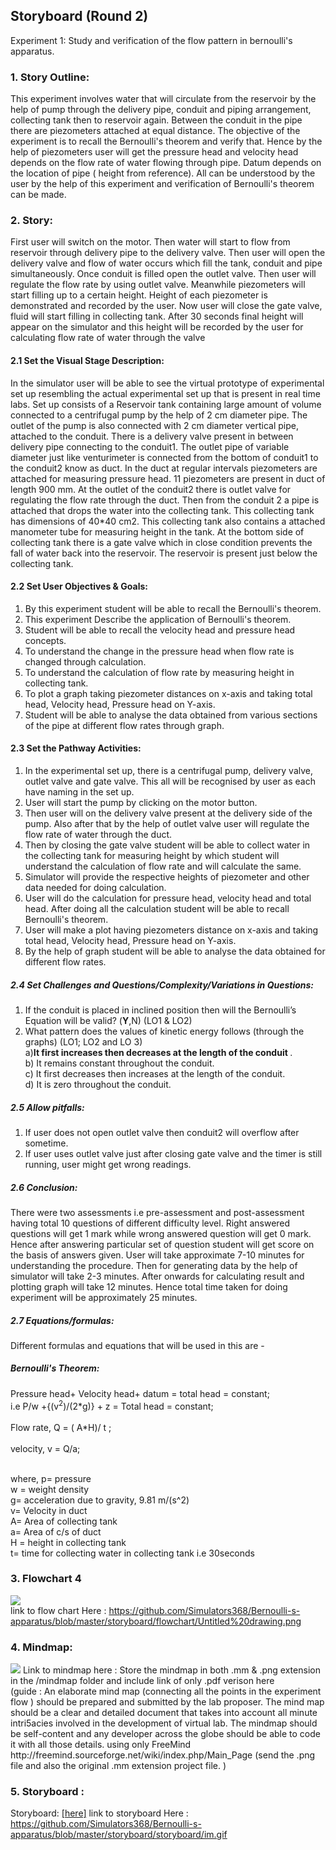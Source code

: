 ## Storyboard (Round 2)



Experiment 1: Study and verification of the flow pattern in bernoulli's apparatus.

### 1. Story Outline:

This experiment involves water that will circulate from the reservoir by the help of pump through the delivery pipe, conduit and piping arrangement, collecting tank then to reservoir again. Between the conduit in the pipe there are piezometers attached at equal distance. 
The objective of the experiment is to recall the Bernoulli's theorem and verify that. Hence by the help of piezometers user will get the pressure head and velocity head depends on the flow rate of water flowing through pipe. Datum depends on the location of pipe ( height from reference). All can be understood by the user by the help of this experiment and verification of Bernoulli's theorem can be made.

### 2. Story:

First user will switch on the motor. Then water will start to flow from reservoir through delivery pipe to the delivery valve. Then user will open the delivery valve and flow of water occurs which fill the tank, conduit and pipe simultaneously. Once conduit is filled open the outlet valve.
Then user will regulate the flow rate by using outlet valve. Meanwhile piezometers will start filling up to a certain height. Height of each piezometer is demonstrated and recorded by the user. 
Now user will close the gate valve, fluid will start filling in collecting tank. After 30 seconds final height will appear on the simulator and this height will be recorded by the user for calculating flow rate of water through the valve

#### 2.1 Set the Visual Stage Description:
In the simulator user will be able to see the virtual prototype of experimental set up resembling the actual experimental set up that is present in real time labs.
Set up consists of a Reservoir tank containing large amount of volume connected to a centrifugal pump by the help of 2 cm diameter pipe. The outlet of the pump is also connected with 2 cm diameter vertical pipe, attached to the conduit. There is a delivery valve present in between delivery pipe connecting to the conduit1. The outlet pipe of variable diameter just like venturimeter is connected from the bottom of conduit1 to the conduit2 know as duct. In the duct at regular intervals piezometers are attached for measuring pressure head. 11 piezometers are present in  duct of length 900 mm.
At the outlet of the conduit2 there is  outlet valve for regulating the flow rate through the duct. Then from the conduit 2 a pipe is attached that drops the water into the collecting tank. This collecting tank has dimensions of 40*40 cm2. This collecting tank also contains a attached manometer tube for measuring height in the tank. At the bottom side of collecting tank there is a gate valve which in close condition prevents the fall of water back into the reservoir. The reservoir is present just below the collecting tank.
#### 2.2 Set User Objectives & Goals:
1) By this experiment student will be able to recall the Bernoulli's theorem. 
2) This experiment Describe the application of Bernoulli's theorem.
3) Student will be able to recall the velocity head and pressure head concepts.
4) To understand the change in the pressure head when flow rate is changed through calculation.
5) To understand the calculation of flow rate by measuring height in collecting tank.
6) To plot a graph taking piezometer distances on x-axis and taking total head, Velocity head, Pressure head on Y-axis.
7) Student will be able to analyse the data obtained from various sections of the pipe at different flow rates through graph.

#### 2.3 Set the Pathway Activities:

1) In the experimental set up, there is a centrifugal pump, delivery valve, outlet valve and gate valve. This all will be recognised by user as each have naming in the set up.
2) User will start the pump by clicking on the motor button.
3) Then user will on the delivery valve present at the delivery side of the pump. Also after that by the help of outlet valve user will regulate the flow rate of water through the duct.
4) Then by closing the gate valve student will be able to collect water in the collecting tank for measuring height by which student will understand the calculation of flow rate and will calculate the same.
5) Simulator will provide the respective heights of piezometer and other data needed for doing calculation.
6) User will do the calculation for pressure head, velocity head and total head. After doing all the calculation student will be able to recall Bernoulli's theorem. 
7) User will make a plot having piezometers distance on x-axis and taking total head, Velocity head, Pressure head on Y-axis. 
8) By the help of graph student will be able to analyse the data obtained for different flow rates.

##### 2.4 Set Challenges and Questions/Complexity/Variations in Questions:
1) If the conduit is placed in inclined position then will the Bernoulli’s Equation will be valid? (<b>Y</b>,N) (LO1 & LO2)<br>
2) What pattern does the values of kinetic energy follows (through the graphs) (LO1; LO2 and LO 3)<br>
a)<b>It first increases then decreases at the length of the conduit </b>.<br>
b)	It remains constant throughout the conduit.<br>
c)	It first decreases then increases at the length of the conduit.<br>
d)	It is zero throughout the conduit.<br>


##### 2.5 Allow pitfalls:
1. If user does not open outlet valve then conduit2 will overflow after sometime.
2. If user uses outlet valve just after closing gate valve and the timer is still running, user might get wrong readings.


##### 2.6 Conclusion:
There were two assessments i.e pre-assessment and post-assessment having total 10 questions of different difficulty level. Right answered questions will get 1 mark while wrong answered question will get 0 mark. Hence after answering particular set of question student will get score on the basis of answers given. 
User will take approximate 7-10 minutes for understanding the procedure. Then for generating data by the help of simulator will take 2-3 minutes. After onwards for calculating result and plotting graph will take 12 minutes. Hence total time taken for doing experiment will be approximately 25 minutes.

##### 2.7 Equations/formulas: 
Different formulas and equations that will be used in this are - 

<h5>Bernoulli's Theorem:</h5>
Pressure head+ Velocity head+ datum = total head = constant;
 <br>i.e P/w +{(v<sup>2</sup>)/(2*g)} + z = Total head = constant; <br>
<br>Flow rate, Q = ( A*H)/ t ;
<br><br>
velocity, v = Q/a;

<br> where, 
p= pressure <br>
w = weight density <br>
g= acceleration due to gravity, 9.81 m/(s^2) <br>
v= Velocity in duct <br>
A= Area of collecting tank <br>
a= Area of c/s of duct <br>
H = height in collecting tank <br>
t= time for collecting water in collecting tank i.e 30seconds <br>


### 3. Flowchart 4
<img src="flowchart/Untitled drawing.png"/><br>
link to flow chart Here : https://github.com/Simulators368/Bernoulli-s-apparatus/blob/master/storyboard/flowchart/Untitled%20drawing.png
<br>


### 4. Mindmap:
<img src="mindmap/mindmap.png"/>
 Link to mindmap here : Store the mindmap in both .mm & .png extension in the  /mindmap folder and include link of only .pdf verison here
 <br>
 (guide : An elaborate mind map (connecting all the points in the experiment flow ) should be prepared and submitted by the lab proposer. The mind map should be a clear and detailed document that takes into account all minute intri5acies involved in the development of virtual lab. The mindmap should be self-content and any developer across the globe should be able to code it with all those details. using only FreeMind http://freemind.sourceforge.net/wiki/index.php/Main_Page (send the .png file and also the original .mm extension project file. )

### 5. Storyboard :
Storyboard: <a href="Storyboard/im.gif"> [here]</a>
link to storyboard Here : https://github.com/Simulators368/Bernoulli-s-apparatus/blob/master/storyboard/storyboard/im.gif
